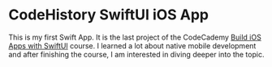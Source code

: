 # CodeHistory SwiftUI iOS App

This is my first Swift App. It is the last project of the CodeCademy [Build iOS Apps with SwiftUI](https://www.codecademy.com/learn/paths/build-ios-apps-with-swiftui) course.
I learned a lot about native mobile development and after finishing the course, I am interested in diving deeper into the topic.
